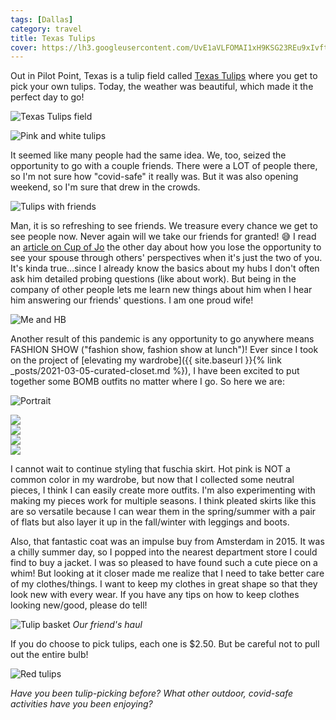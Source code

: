 ```yaml
---
tags: [Dallas]
category: travel
title: Texas Tulips
cover: https://lh3.googleusercontent.com/UvE1aVLFOMAI1xH9KSG23REu9xIvftMxZvbbkVHIpDlYeiamCTKMuU0FvASx_OXlR9AmQDjhoXkVDOywu1JyIJmZiUwIFkzYujQVgCnwraba4B8XY7hVc5jWgGYY7vNpEnVenAjCOPXFml5FUAvikrs5mWk3gKxPsYCNU38wz7IwPiNxIX2a3F2cmzwkXXFBP9QtQ8HOWAS5egtVinHfqRrAWfcKOjrioMmCqM2x9DvHw-UoDikWbERKv-lu1xxtqe0aCBNfNwG5HtrxRw5TAW2S81r1XXg0TBBQbhGMVowp7P1rd6P96-cg8WItjj_OdQRc2d_G7u7oznwLzHKrHYbLeqtEDCPvdhB2FIRg8qd8ON9t3mD3n2KLRIpI47hUNlRbAbHOZQ4lSaCVwUnKd9IKJ4BrE28xx989A0Kn7Dbu1XcFXYQHhHc2GJod2y8arwociXy88klqyPS67DIEeQam7S9K1Dolaa-H03qzY9DcMEl36215IsAMdCg9E657RqyvNCwEbVjT6kq4MO7EO7hHQy7DS8rBAQphiyIfOrtJThMG185oNnnz_B6R_pilzxh390Cfh2T4Y52okkb0NkY446nFNmAMc_lu53sq-Pp2e1dD71vmaKYDiw2aWBzAlyrs-t1MaLcuBBRtAB0CNX71P68nbURw8WYCyMDdRbR0X9VbH24p8BspdI9DMQhwRtWUEuBxEjcCiGx4AxDk7w7KmHhD8N6Ehra1MmcBWJTacYT9yK4TSmCm=w667-h1000-no?authuser=0
---
```


Out in Pilot Point, Texas is a tulip field called [Texas Tulips](https://texas-tulips.com/) where you get to pick your own tulips. Today, the weather was beautiful, which made it the perfect day to go!

![Texas Tulips field](https://lh3.googleusercontent.com/6umJ9zmjXtAkOUBcjLxrwUyteZc6PtFBj4PSqWHYg194ET8y83nS5E2R9c1lsf_b3NZyC8p3GMvv0woLZnrHF5KT7-mfYmqJaEa4pO8-L76-bbHC6EHREBDNiQY7KCMkZjSnhDuHBe4gP6HJxR_JCDjE4vs4WUDg8mw5W7aTcKTHBMMfB1axkJftBXMTfr4c6pN5oFdwS4V9WIoirknHGRRxEdrfs_Ia0rLLfzWgpF307jmKAEOctvdK1JLng5Se9ErISP_1zBRqa27NtLLeZgAk1By6Np83PqVPbkQkncVsPOHOmqI5LOcrun4JKrEmWQPCstsQ3BN6eRigtZ2CvQE6RR7hyofQQZ5N_Cd9_kiy4g64yL_kg4tqC-pnzPSlxwQMzZ8_je4fXMO_9wIPCQe5zv7dOUmkg1wv9psfwl7KaBblP2X6ECCU0Elwa66Zp_R6pgSsf2XwAFazoRZ8HAQflUXWOlYlXjwn4Rda1vgfjXlCO4zEjGLw32hPavtQs6wA7gsFwkU-ucoWdHnN8IOnKXVsHT2JRo2bRmeE-l5wmvq17TvEcRoZdfvZOrgu3hUr9DNEXfERyM7k_8ZjCqvJQgqJPK9ofEj5jVJKwfoXsmtTm2hI2eL4yPRZoOmb_v1O3ZpGwdynyy64iMkq98mtP0fqLE1ED7p4yYcnnsnWgIYUpheXsjYd-shgkys8sKt2_vYUUcp5n5u8RnRNJCoxYUPYAQ2ZYyJokRjl6yTYEGSk_poPWj8t=w656-h984-no?authuser=0)

![Pink and white tulips](https://lh3.googleusercontent.com/1H3VCgiv4A0XKVgl3vHvHdvZlVGDs-ahlaU4xsVjwH9pYbz6BIf0_qUoUho66-cFg9izBp3rq7xdL3PLHhoGBsC8lG5rqLpt9wZneP_nBlQVfS2A84bpXvIb8NfdogM6YriyIf3LlbdyUb5AFuE448l7HCYFaxjGGZL_MJEXYhW2S8oBFJQKqnFry-W08RdUFiEydiKETA-sOrr0TnSt3mNMU474rzv5MUqpRT9z0kn8t99QXK6zhPJSR76QmaBEzvQqUpPjlpuIUh0J-WFdBH-j8s9QfCGkXLe_ogg-QCoLlsGn94wJTX0DbDdfshJvSRJeKPRALv0UVkEn7haU4hQDgJsY0DC7L5sIQ5y7I6O74lON1Sq9snwNsA5yNhIHpjic0EqX4bGVzECmy7i6peFjGmduGVs-xb1VSqUnTlHwslK0t9VupXGmrresyGLFH0cdnfKwc88fEpiEWPOGoB_P3ADH8SL0rJz0UG1EzO6n55ABkYB7sawYy9LyL40LZ6WDwTl9IbSpTkLpMULJPCrPno41hjghKAppqqN6yFLPIXBkTrLTDwi6htKRoFBuwUTlPp0cIlgizE1OIdIcd2rzq4GwV-mrmfNpPhhS8dZLFS9J0AxcZIeZUOiL-kgw7wzoRg7pAm33HDJJkeT5bZbtiMJmnL8h_e2dulRM3OW9XBxGgvIHZGNqBdHV3FpQCwP13dDyVSqkfzWQU9GyyyuFiHWIxjJcmPCd9uw1nSdqYwUm5pTpMcuH=w1000-h667-no?authuser=0)

It seemed like many people had the same idea. We, too, seized the opportunity to go with a couple friends. There were a LOT of people there, so I'm not sure how "covid-safe" it really was. But it was also opening weekend, so I'm sure that drew in the crowds.

![Tulips with friends](https://lh3.googleusercontent.com/JcKtXjTFlKdzHrttlkxWn4inUxf63ZRZK9IusZtRbw7_MtJUnc6WkSG7lvB3sq0hrKe2fmO_oRxO0-RUhzpd8L0Rv8JbhDWjfWBdGdEYpGMPW2iVE-q7BEE_ZUtTmwit8PQSOiPBCD9tsCDMzu1Sclgsw2ELQ4vppvAT5ExWilAek-fhZCsGcZBq3QiY-7dvnkseTMpQMvRbY6xNoMsAaJggaTQ0begN_XLq2mbFEwJyENhHv1tHcZPQybeIIhwJ2cPEGDuc3m80Y5DpwqbH5egua8iXSCIXQiaOmqfSc3uiNM2MrYzFPVzuyyrGU96sILshAhT7bwOvA9hIzvGRyCZKt0t036xBGL5v22lQs9Y6b1gaZ9GCKOLzbjbAZuPpDC5EkgKZlOG9UwKRkfPRz1IXeRD0eAt938EObD5hCoccWwVk6ZpLlkTuzkDi5qHIOwwjyYtHAQHqDAbIOU_bmRbApaIuGCAoASe_L41EYFE3fvG0SjxEGnXgzgTJUUm2gnj5glSOktZzrGoInAD1BoKzhP0D2o_gOlsybmFgOrp0NwRUU7T8JfwOS1XXDt7UYwIANqbMK-hygoq-NG89w4FfXiUi_5-rqFFZn9qrWOm3s4Oz2u79KbVh_EPnPapZ96TcZVq71BF3Jtwj3nyfkBI7Pvgo9OIKeC2uKAyz1YABF6EEEchUb1UI0HKoR_c9XvJNoaA4jlGNShqm6oQ92fymf7KMD13H1Ktf4KmFMvvpeoW2zreLMk_V=w1000-h667-no?authuser=0)

Man, it is so refreshing to see friends. We treasure every chance we get to see people now. Never again will we take our friends for granted! :sweat_smile: I read an [article on Cup of Jo](https://cupofjo.com/2021/03/marriage-during-pandemic/) the other day about how you lose the opportunity to see your spouse through others' perspectives when it's just the two of you. It's kinda true...since I already know the basics about my hubs I don't often ask him detailed probing questions (like about work). But being in the company of other people lets me learn new things about him when I hear him answering our friends' questions. I am one proud wife!

![Me and HB](https://lh3.googleusercontent.com/j63ovtIKzCJ3JWFml28s8OMc9x-UNiSCdPZ_pciSWk-mza_zMmScz_ZYbBZNJWK43LWhO1YPD2mNmUCTs4yhS69ixdhK0D_VR9LMx79Kjz-kjLS6iJZ3kMFWQf3YYv3S__E4TpsxIZ40O_ecOVpvF_WwqJ9_KXarZoF8PNY85ZAmuqVszT9O2cfZMu4_6qXRnYNDD8QHTpe7vfJ96Ra-cDwuTLYr7mr86zYU-LvZONfT3egHKA2gJ7EUQuvJj0nKu2nZn-vYaU5M4wTvI1FoK9H0tSb_p1IW5eUQ59XFh_AnfDrnyx_atUHHpWXL3vfT1IWpGqmn23N1-MzGzXmScngcTrsf1_sIWf2ZQkgb7W-UsLpOOkvAsI7ohvCZ2KDe6-PY11YiryKAvOXusFNkWILF1Cxxqsj_3vIk_9EBw9k5UUp2_Dn1GQgjkhVp5dG-hNMfCn2YQYQOqPzeS3ZE_jDOdr98ya87PRxoM_NL2fTFIDVgt9AT4XOt-tT8vfU2-WTeH8MuP59-HAYRzSHMCq0xHAAQ3q3aFeB00J53R2uxUobNOBMF2QyexFw5sOyekQSd44pUXoMch7KfMJRJmrMxCJUpcmFeQubzhIbG4vFcpkeg1pdFs8hh6B81tE0FiJncGasPnsfZN2K0az-Hs-kdhwkuRUnknGQsErtx8bU059KE-eJu0N2AaHdYnG36R0TchSd8kA_DvAlbsPfJlkj2DITk3Oph_NCEw89sNYtv03GCfu2okK-f=w667-h1000-no?authuser=0)

Another result of this pandemic is any opportunity to go anywhere means FASHION SHOW ("fashion show, fashion show at lunch")! Ever since I took on the project of [elevating my wardrobe]({{ site.baseurl }}{% link _posts/2021-03-05-curated-closet.md %}), I have been excited to put together some BOMB outfits no matter where I go. So here we are:

![Portrait](https://lh3.googleusercontent.com/UvE1aVLFOMAI1xH9KSG23REu9xIvftMxZvbbkVHIpDlYeiamCTKMuU0FvASx_OXlR9AmQDjhoXkVDOywu1JyIJmZiUwIFkzYujQVgCnwraba4B8XY7hVc5jWgGYY7vNpEnVenAjCOPXFml5FUAvikrs5mWk3gKxPsYCNU38wz7IwPiNxIX2a3F2cmzwkXXFBP9QtQ8HOWAS5egtVinHfqRrAWfcKOjrioMmCqM2x9DvHw-UoDikWbERKv-lu1xxtqe0aCBNfNwG5HtrxRw5TAW2S81r1XXg0TBBQbhGMVowp7P1rd6P96-cg8WItjj_OdQRc2d_G7u7oznwLzHKrHYbLeqtEDCPvdhB2FIRg8qd8ON9t3mD3n2KLRIpI47hUNlRbAbHOZQ4lSaCVwUnKd9IKJ4BrE28xx989A0Kn7Dbu1XcFXYQHhHc2GJod2y8arwociXy88klqyPS67DIEeQam7S9K1Dolaa-H03qzY9DcMEl36215IsAMdCg9E657RqyvNCwEbVjT6kq4MO7EO7hHQy7DS8rBAQphiyIfOrtJThMG185oNnnz_B6R_pilzxh390Cfh2T4Y52okkb0NkY446nFNmAMc_lu53sq-Pp2e1dD71vmaKYDiw2aWBzAlyrs-t1MaLcuBBRtAB0CNX71P68nbURw8WYCyMDdRbR0X9VbH24p8BspdI9DMQhwRtWUEuBxEjcCiGx4AxDk7w7KmHhD8N6Ehra1MmcBWJTacYT9yK4TSmCm=w667-h1000-no?authuser=0)

<div class="row">
    <div class="col">
        <img src="https://lh3.googleusercontent.com/L0oWCOwTGhNSSpOzdbWjzEpJYGFsZgHpJoUagSXRjKX22rwpeTY0m0aPHKWv-uXcU265Zqt3AVZexra8o2PPK_FDwGPC4hUjtumPhtNWLHMS6t6N-MOD5l2TBOtgxwdG7ulTHkV1WFGUa5DIoaQL1EbRJhcWQiNtWUIEyTQGX-qx7D5PA16Z3eopjnREIx4wpPngz6AhbLNEByVCJLgkSyFm6o1SXEoUOjjSj-THOfB5NSP6lIQ3nzh2P-LW2g9kXtq_dClY--sJnfdDuW-E7gLaG8Whto1MgRfrdeKF-Q3ajSlwci6bJpKJdCHaYY_uNC1aLKt8Y53hxIDZQa3h6V7Q_9_bbfZSrSdatd5gimPWtLXbbm8dHGvAt2DHzWf4cegFgp90r2FxC_Ww6VSE6sRGxgoAzrKe9-7D1V9Z14u2NVuKY3y2tIqNZe01IeSJNkSW2yCd_dKV8Ku09eXLOexQxwGqWY-RQKgERziUCpMrPA6Hsep9BkdSsRRFblwgntqzrUgFqPJssxZrR4vwysZ7bO0GK0crRmNyKW20S87_zZp6hAKeT64DelRITddah1kEJ7xdCUp5iS3bEmTwDjsqDmg17AtaTq4U-_MSssT67K_HPbbeMjjXSmkMSKOUo8X7OMgabHIJVXZhD45ONZRPyw32oUV5EZp3rhrP7FCUWPM0UmCRkub3mv3fXgiNxH4i6thJiJmTi35U5qs0AbTHv3273msiDwtYsH7L9NNYnLgWASekc03Z=w667-h1000-no?authuser=0">
    </div>
    <div class="col">
        <img src="https://lh3.googleusercontent.com/Xhfomx6mVUX_H-KzQSrVXWhn5iFPX9D3YNVDMmkg0VN0jrWJElj1VA1ZsJWSf9zVVp2oHjX0ij1AhQrtw7NMczABjvMZvOP42p96TbBSlhylmdcVvn6yr3KZYenBsEHcLNoOZl61e2y9pYNUe4Lk1kpvoenRW2xndlQQ3u3FMRnD39cfRpSEPs1IGHryWLnRzFII9DfMSP8P6a4oD2CrrJRdJnkHWjADBEOywqaR0pe0_fyys0SG6-EwaZZY_neH-LRiiVIfkL99T-yWMUZWkpDvVsRpQ3bj70lclRz5_Zvm6ns_xfZHNjCK4j7-J9UOJJZsbT8BbuBecq2E2ACt9vugJ6TIUk8jaKXrDANbLf0XkeDAuqpIkEdKLAU8CD-_jueZBwJkCSaPRiOmOXRnxmJHurvnXx5ymONcRYhGjYUs6DtoDIJ4TbKJL2-HZ8dA-OkIT0g_3PAnq4Yy2nBuLM8GEJjZh03CWS91_ajOXx0tin-at9omiqo3waq_mWBokt7CvnFeWOOk4OSpzEm4R-0KMp1WER2TDxJbI6YWjpD-TP2mnmT-qUrODduNgfDbKrHY0rnjuGTuXTDn-wZ5vUIyLOal7icj74UHeCl7ngIEROea1ZsC1rWBB0DhYn_cjbPzh6ldIouQAGc0aN6uQha5ObE6xmPF5mWQC-Nm8-112hqMyjLd4UdlGOGfXkhE0JUS5oVGKQoueV7XjpAWD7IUlopWSnfy13XdzsIhBb4OYQl6VL8ZgJku=w667-h1000-no?authuser=0">
    </div>
</div>

<div class="row">
    <div class="col">
        <img src="https://lh3.googleusercontent.com/ryIZFEJ6ptLpduLNvutyyFBJgqBgT4Yl28wPkbTtwuH7sy7BlwhQlEdE4GwwCfgyMrUgkCKIlLBMz7tGzvGKVz-VrUhm75REamVhn7QLiu2bpQrwN_RBxVKpR5c8GHQX037DGOYo1LATXmlG0oIJjYVgMUjWU2mBN3vGpkye4QoS5fzJP9Li9Fl6hrQfiQpw07QL6kTdaO1v-oGlW97OCXTVzvPKPrESRwVgfZVpBl52UePp724bNsLXGuF-fwuI8JBW95feWBxQqk5lFJ0eo5HSOaZ0LxAf4SzoH0ImWpXF6_lMAXHR4QeXK_0vnk0gWFiftI23dkR-CSw4NMOYcNNQlVZMkba5rFZZm0RHTFO8wcGICR5UPDfI35BPMkqm0zxvbEWHprSiHV2DOMcPuQNkHKMhnG1RScESrqyUgMSg1TpYQftUayFnKP9hcA-0D1NCMK2JPoAntflLTMyCthlJn8QEl0n0aj27R6GnuxC0vrfKhtHGPruSZ9-AgiDX3wqtwKKFKEc762trFCnNODz4W1jD6XdjXtHL_fmvpZX8hZy2Hv3zr6UErLgVfDBYiBH_LbRf4hwMmx7beYm5o1O9T7egl-_Djw8YmpqBQow1DEC08s2XtzmHb4jmW0zYO23iaP80ytax3ncR-HjpiN0NnKPGDAZ9h7oYWIrRXEbQERzo5zrJmqA1IGYd3QmVPSom2TVIlSlPkgNT51EnKbTdPILWto_5U5VcJOaHo_K-jCc_6-uvAJ47=w667-h1000-no?authuser=0">
    </div>
    <div class="col">
        <img src="https://lh3.googleusercontent.com/-lOcCXAOSRxoRbu4xUZ5UpKscKiBtE0WowIqdMSgW0ENTnuyTfHGqMF4V04MrvlV2C4HgU4gWPlDq2HbtBnlHeBUq7I1DzwwzRelY4Q3ckSjp_QXlVwlJuKbaNJ872Hn51H_kyR9Fqdehwlt7hqtE9fPfNwgO4irTrPEmUzH9PB7u1olrTYNtsSsGA1tmK2_mgfRBnBYvxO6-LYEXxQLNCcCVxbcoOBTcOxjJ4qpwMhCkktzVlN5d7e6FPSk3GBmpz_igrIfEN5rQQuUqNC0LpdBsZ44bod-AwTo14Jkxdnqx76QnhuRXa_Hcz9GJssFnJaD1eQ6HJzGPqllTJfkWFeobUKTJy-oMqMyxe0d62wazP6o0q3mdPj6_LQcS01qo8I_wLH-abKPClmVZRDUWVQ2NM6LToSkqGWTxjLJRqty-Px4QBq0L4zI2wMCFhl2RCCBATclJPYQEGU-NcfP2k-esaBS3TFG8YdeFt8V5X7yljwS2VpU9ls1QjLKCSbT43j0VhvY_88fxRIfMa_wqpltDjHn2nxC6vN0_0LyAjEPUWH-wdtVDRqpW8ZggFHhhKCEQTK5M0ERJT2rxNSJwzEDphj70zHtyMpljhJKPiH5i2VisjU3-Okyb07zCWgEO4TDNEGeke6cyOHE-7oHAOluIQd9LyzR5Q2qRzLsGPvLylCmLyyKyN1XOAmYDyo63O7wg7F0Vw32J9jDNQwLORzxE_w6nF_H403ZoCOhf0v8VWXLRsNGHWWd=w667-h1000-no?authuser=0">
    </div>
</div>

I cannot wait to continue styling that fuschia skirt. Hot pink is NOT a common color in my wardrobe, but now that I collected some neutral pieces, I think I can easily create more outfits. I'm also experimenting with making my pieces work for multiple seasons. I think pleated skirts like this are so versatile because I can wear them in the spring/summer with a pair of flats but also layer it up in the fall/winter with leggings and boots.

Also, that fantastic coat was an impulse buy from Amsterdam in 2015. It was a chilly summer day, so I popped into the nearest department store I could find to buy a jacket. I was so pleased to have found such a cute piece on a whim! But looking at it closer made me realize that I need to take better care of my clothes/things. I want to keep my clothes in great shape so that they look new with every wear. If you have any tips on how to keep clothes looking new/good, please do tell!

![Tulip basket](https://lh3.googleusercontent.com/uZB9qHWfNmArKwQGVHwTObgSeT2PWh2igR1e_Jtfo3Tvm_2PH-eKQ5YxiWWquFdVACHnfbNcnsn9dgFS_oocCo8WUhBmt2Vf0XNzVSj18lnqmRtFjbSJAsKQKH00kCb_7fA--orpb9AmkQYrMaX4VnbMGYprpjsZE3p5YSz3p4xm30x9kwxoCmTPreYjizcEIQN32tUnuJ9Wn4ujNLfVthDmvxSuAd196vt6YRZgBd1kjCYBfo_kYevqCE-Js1ycyvXVRrJgum6zoV_5SDcr5FzCcgr5giEaSsddKn9Gn2XI-s6aBaJ6Dej0eiY7J1xi7cfRzYTA8D4JMHuRhUv3T-HltzTdlZJn4xpioPoJCiaTSS_lFmlvJkVK9IOSmkqkCqD0nd22vUcjn5KJdrffIjuaRNYsUnEolTrPv_FNWzycG5JKpfFBgJCaAt1L4xsq8VRo4Q-0zHGhJz8Jt2gkwQ_ZBebR0VkWoRQ4BbDiewEFqbURZrtYOUFWNo0vNTmwc_U2GWWxOoS8hLTHMN5PuazXCnxtx1SdeVoxVKGedS6Y48ZkUGnOqIyxS5nCatQb3wgcBqUHm7xDIvDljGS-mP3KAmdSmZMyKpUon9jx5s_rJ0th-xaktYobqoiVf4PM-tY34oWE3IFJLcwT6EYcEhp0377dqobI94nep2_oQMkwV6XgUkUvNz8QfY_Z08n3KDrzKQGLKmhkvBDN1ZDCulPPhgIrJRY0Vm33ypia_GumKWi1Pv7mwqgx=w1000-h667-no?authuser=0)
*Our friend's haul*

If you do choose to pick tulips, each one is $2.50. But be careful not to pull out the entire bulb!

![Red tulips](https://lh3.googleusercontent.com/9LyS8X5mQlQezDpBZt9Yjeva9pTucMyFilIkooNHRvpxtaOLxEkN_F56CiUva-o-qJRXIdEna94RENdHlemFV0iZZ1ahPMYXWkhUYPss3kbI_7EnXq-5zxUzgpXOPAOsY4j0FoeSWzbaqD5spv-ai1MVahQBX5Bg4ry5yELeXeYU34sjmjIuxp_08Q3ZdxMFIRqFhFY22l4XLeuMEzQFc7ZIr1lG4dotZPWOkT459slYlqZing4W_rnIr_4E4X_t_m1reF5cjemW4p9rgLZVmiOwwzU-mZ57Mbx1IofrztWFCmHU0dwHnDJMh3847gyCflFqAk7l1ziacCYcUSPRqnN3sXbEZMRnyTaF3GzdFWpkEZHbUg4-aih_es_ggbmfdFJslVMsB9_KfLLqj3BvTAg0K4ktlxzPeugwVKqxV3sTT06wc7-H5Eyh61Mj_ZSLrjQ8Srh5Aw9NHwvfzei3rs_a0UrO5T-HigxKEe8YmdRbvsfFj9vuz5v5OlTjEXvTppkjwMJsKnho39kERE57eGztXKMhMG7XKVoFrxYXaueW4xMRKivS9XMMzVOVtEQaMYnocM4NOc1728_b8timOj7u7_td8YwAY4PYcgSE5QzQm8JM861vWi73Iu387iz7_f_ZCP4GQyYJ1ubG0vXFn8fLAMmSnGSTFzS1evZ3Bqsn_OrdDLQhCt6Ck_JrfiyzhLmCLyPEZPLlaMm3kfwCJAq4PGQbl1i6AR7CVetb0-HMYqKqtZtRAZuy=w667-h1000-no?authuser=0)

*Have you been tulip-picking before? What other outdoor, covid-safe activities have you been enjoying?*